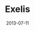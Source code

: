 ---
date: 2013-07-11
title: Exelis
categories: bronze
logo: Exelis_logo.jpg
www: http://www.exelisinc.com/Pages/default.aspx
---
